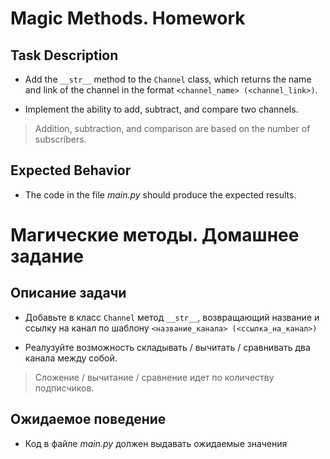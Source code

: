 # Magic Methods. Homework

## Task Description

- Add the `__str__` method to the `Channel` class, which returns the name and link of the channel in the
  format `<channel_name> (<channel_link>)`.

- Implement the ability to add, subtract, and compare two channels.

> Addition, subtraction, and comparison are based on the number of subscribers.

## Expected Behavior

- The code in the file _main.py_ should produce the expected results.

# Магические методы. Домашнее задание

## Описание задачи

- Добавьте в класс `Channel` метод `__str__`, возвращающий название и ссылку на канал по
  шаблону `<название_канала> (<ссылка_на_канал>)`

- Реалузуйте возможность складывать / вычитать / сравнивать два канала между собой.

> Сложение / вычитание / сравнение идет по количеству подписчиков.

## Ожидаемое поведение

- Код в файле _main.py_ должен выдавать ожидаемые значения